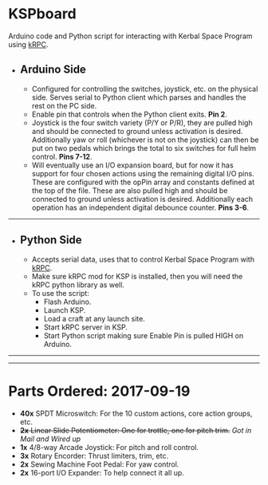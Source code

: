 # KSPboard
Arduino code and Python script for interacting with Kerbal Space Program using [kRPC](https://krpc.github.io/krpc/index.html).

* ## Arduino Side

  * Configured for controlling the switches, joystick, etc. on the physical side.  Serves serial to Python client which parses and handles the rest on the PC side.
  * Enable pin that controls when the Python client exits. __Pin 2__.
  * Joystick is the four switch variety (P/Y or P/R), they are pulled high and should be connected to ground unless activation is desired. Additionally yaw or roll (whichever is not on the joystick) can then be put on two pedals which brings the total to six switches for full helm control. __Pins 7-12__.
  * Will eventually use an I/O expansion board, but for now it has support for four chosen actions using the remaining digital I/O pins.  These are configured with the opPin array and constants defined at the top of the file. These are also pulled high and should be connected to ground unless activation is desired.  Additionally each operation has an independent digital debounce counter. __Pins 3-6__.
  
-- --

* ## Python Side

  * Accepts serial data, uses that to control Kerbal Space Program with [kRPC](https://krpc.github.io/krpc/index.html).
  * Make sure kRPC mod for KSP is installed, then you will need the kRPC python library as well.
  * To use the script:
    * Flash Arduino.
    * Launch KSP.
    * Load a craft at any launch site.
    * Start kRPC server in KSP.
    * Start Python script making sure Enable Pin is pulled HIGH on Arduino.

-- --
-- --

# Parts Ordered: 2017-09-19
 * __40x__ SPDT Microswitch:  For the 10 custom actions, core action groups, etc.
 * ~~__2x__ Linear Slide Potentiometer:  One for trottle, one for pitch trim.~~ *Got in Mail and Wired up*
 * __1x__ 4/8-way Arcade Joystick: For pitch and roll control.
 * __3x__ Rotary Encorder: Thrust limiters, trim, etc.
 * __2x__ Sewing Machine Foot Pedal: For yaw control.
 * __2x__ 16-port I/O Expander: To help connect it all up.
